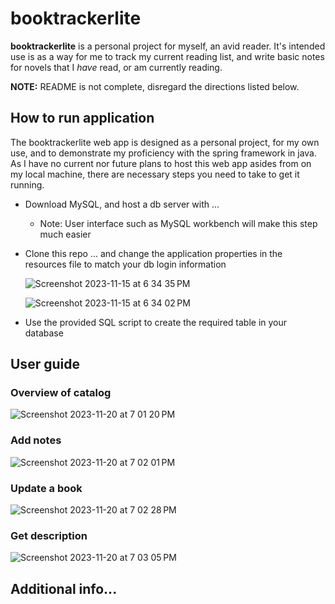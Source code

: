 # booktrackerlite

**booktrackerlite** is a personal project for myself, an avid reader.  It's intended use is as a way for me to track my current reading list, and write basic notes for novels that I _have_ read, or am currently reading.

**NOTE:** README is not complete, disregard the directions listed below.

## How to run application
The booktrackerlite web app is designed as a personal project, for my own use, and to demonstrate my proficiency with the spring framework in java.  As I have no current nor future plans to host this web app asides from on my local machine, there are necessary steps you need to take to get it running.

- Download MySQL, and host a db server with ...
  - Note: User interface such as MySQL workbench will make this step much easier
- Clone this repo ... and change the application properties in the resources file to match your db login information
  
  ![Screenshot 2023-11-15 at 6 34 35 PM](https://github.com/hfish063/booktrackerlite/blob/main/screenshots/Screenshot%202023-11-20%20at%207.19.49%E2%80%AFPM.png?raw=true)

  ![Screenshot 2023-11-15 at 6 34 02 PM](https://github.com/hfish063/booktrackerlite/blob/main/screenshots/Screenshot%202023-11-20%20at%207.20.01%E2%80%AFPM.png?raw=true)

- Use the provided SQL script to create the required table in your database

## User guide

### Overview of catalog
![Screenshot 2023-11-20 at 7 01 20 PM](https://github.com/hfish063/booktrackerlite/blob/main/screenshots/Screenshot%202023-11-20%20at%207.17.47%E2%80%AFPM.png?raw=true)

### Add notes
![Screenshot 2023-11-20 at 7 02 01 PM](https://github.com/hfish063/booktrackerlite/blob/main/screenshots/Screenshot%202023-11-20%20at%207.17.59%E2%80%AFPM.png?raw=true)

### Update a book
![Screenshot 2023-11-20 at 7 02 28 PM](https://github.com/hfish063/booktrackerlite/blob/main/screenshots/Screenshot%202023-11-20%20at%207.18.09%E2%80%AFPM.png?raw=true)

### Get description
![Screenshot 2023-11-20 at 7 03 05 PM](https://github.com/hfish063/booktrackerlite/blob/main/screenshots/Screenshot%202023-11-20%20at%207.18.20%E2%80%AFPM.png?raw=true)


## Additional info...
